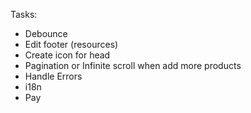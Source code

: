 Tasks:

- Debounce
- Edit footer (resources)
- Create icon for head
- Pagination or Infinite scroll when add more products
- Handle Errors
- i18n
- Pay
